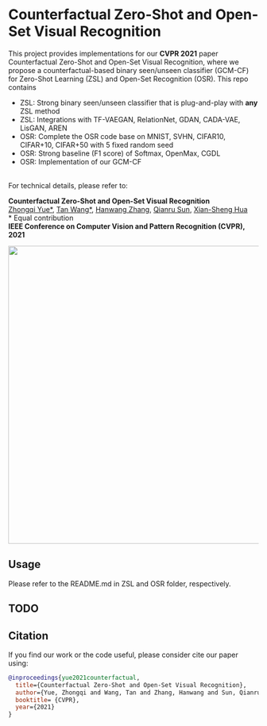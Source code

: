 # Counterfactual Zero-Shot and Open-Set Visual Recognition

This project provides implementations for our **CVPR 2021** paper Counterfactual Zero-Shot and Open-Set Visual Recognition, where we propose a counterfactual-based binary seen/unseen classifier (GCM-CF) for Zero-Shot Learning (ZSL) and Open-Set Recognition (OSR). This repo contains

- ZSL: Strong binary seen/unseen classifier that is plug-and-play with **any** ZSL method
- ZSL: Integrations with TF-VAEGAN, RelationNet, GDAN, CADA-VAE, LisGAN, AREN
- OSR: Complete the OSR code base on MNIST, SVHN, CIFAR10, CIFAR+10, CIFAR+50 with 5 fixed random seed
- OSR: Strong baseline (F1 score) of Softmax, OpenMax, CGDL
- OSR: Implementation of our GCM-CF

<br />
For technical details, please refer to:

**Counterfactual Zero-Shot and Open-Set Visual Recognition** <br />
[Zhongqi Yue*](https://www.linkedin.com/in/yue-zhongqi-37119386/?originalSubdomain=sg), [Tan Wang*](https://wangt-cn.github.io/), [Hanwang Zhang](https://www.ntu.edu.sg/home/hanwangzhang/), [Qianru Sun](https://qianrusun1015.github.io), [Xian-Sheng Hua](https://scholar.google.com/citations?user=6G-l4o0AAAAJ&hl=en) <br />
\* Equal contribution <br />
**IEEE Conference on Computer Vision and Pattern Recognition (CVPR), 2021** <br />

<div align="center">
  <img src="https://github.com/Wangt-CN/gcm-cf/blob/main/osr/images/GCM_CF.png" width="600px" />
</div>

## Usage

Please refer to the README.md in ZSL and OSR folder, respectively.

## TODO

## Citation

If you find our work or the code useful, please consider cite our paper using:

```bibtex
@inproceedings{yue2021counterfactual,
  title={Counterfactual Zero-Shot and Open-Set Visual Recognition},
  author={Yue, Zhongqi and Wang, Tan and Zhang, Hanwang and Sun, Qianru and Hua, Xian-Sheng},
  booktitle= {CVPR},
  year={2021}
}
```
